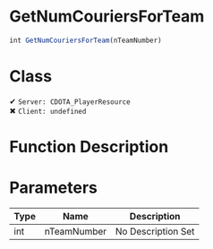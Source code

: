 # GetNumCouriersForTeam
```js	
int GetNumCouriersForTeam(nTeamNumber)
```
# Class
✔ `Server: CDOTA_PlayerResource`  
✖ `Client: undefined`  

# Function Description

# Parameters
Type|Name|Description
--|--|--
int|nTeamNumber|No Description Set
